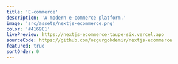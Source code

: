 ```yaml
---
title: 'E-commerce'
description: 'A modern e-commerce platform.'
image: 'src/assets/nextjs-ecommerce.png'
color: '#4169E1'
livePreview: https://nextjs-ecommerce-taupe-six.vercel.app
sourceCode: https://github.com/ozgurgokdemir/nextjs-ecommerce
featured: true
sortOrder: 0
---
```

